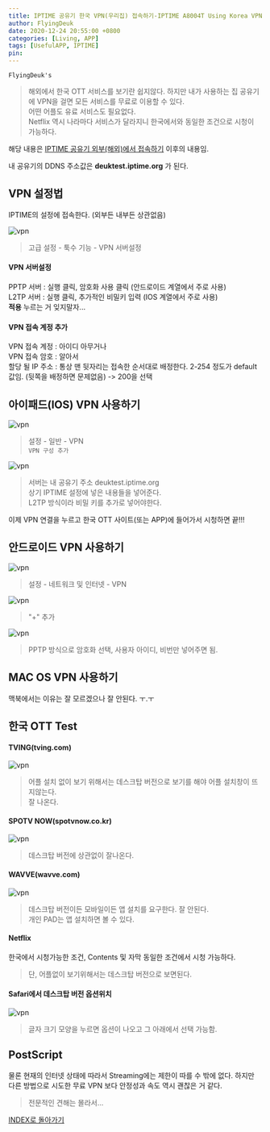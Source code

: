 ```yaml
---
title: IPTIME 공유기 한국 VPN(우리집) 접속하기-IPTIME A8004T Using Korea VPN-UsefulThing
author: FlyingDeuk
date: 2020-12-24 20:55:00 +0800
categories: [Living, APP]
tags: [UsefulAPP, IPTIME]
pin:
---
```


`FlyingDeuk's`
> 해외에서 한국 OTT 서비스를 보기란 쉽지않다. 하지만 내가 사용하는 집 공유기에 VPN을 걸면 모든 서비스를 무료로 이용할 수 있다. <br>
어떤 어플도 유료 서비스도 필요없다. <br>
Netflix 역시 나라마다 서비스가 달라지니 한국에서와 동일한 조건으로 시청이 가능하다.

해당 내용은 [IPTIME 공유기 외부(해외)에서 접속하기](/posts/IptimeSet/) 이후의 내용임.

내 공유기의 DDNS 주소값은 **deuktest.iptime.org** 가 된다.

## VPN 설정법
IPTIME의 설정에 접속한다. (외부든 내부든 상관없음)

![vpn](/img/living/iptime/iptimevpn.jpg)
>고급 설정 - 툭수 기능 - VPN 서버설정

#### VPN 서버설정
PPTP 서버 : 실행 클릭, 암호화 사용 클릭 (안드로이드 계열에서 주로 사용) <br>
L2TP 서버 : 실행 클릭, 추가적인 비밀키 입력 (IOS 계열에서 주로 사용) <br>
**적용** 누르는 거 잊지말자...

#### VPN 접속 계정 추가
VPN 접속 계정 : 아이디 아무거나 <br>
VPN 접속 암호 : 알아서 <br>
할당 될 IP 주소 : 통상 맨 뒷자리는 접속한 순서대로 배정한다. 2-254 정도가 default 값임. (뒷쪽을 배정하면 문제없음) -> 200을 선택



## 아이패드(IOS) VPN 사용하기
![vpn](/img/living/iptime/iptimevpn5.jpg)
>설정 - 일반 - VPN <br>
`VPN 구성 추가`

![vpn](/img/living/iptime/iptimevpn6.jpg)
>서버는 내 공유기 주소 deuktest.iptime.org<br>
상기 IPTIME 설정에 넣은 내용들을 넣어준다. <br>
L2TP 방식이라 비밀 키를 추가로 넣어야한다.

이제 VPN 연결을 누르고 한국 OTT 사이트(또는 APP)에 들어가서 시청하면 끝!!!

## 안드로이드 VPN 사용하기
![vpn](/img/living/iptime/iptimevpn10.jpg)
>설정 - 네트워크 및 인터넷 - VPN

![vpn](/img/living/iptime/iptimevpn11.jpg)
>"+" 추가

![vpn](/img/living/iptime/iptimevpn12.jpg)
>PPTP 방식으로 암호화 선택, 사용자 아이디, 비번만 넣어주면 됨.


## MAC OS VPN 사용하기
맥북에서는 이유는 잘 모르겠으나 잘 안된다. ㅜ.ㅜ

## 한국 OTT Test

#### TVING(tving.com)
![vpn](/img/living/iptime/iptimevpn20.jpg)
>어플 설치 없이 보기 위해서는 데스크탑 버전으로 보기를 해야 어플 설치창이 뜨지않는다. <br>
잘 나온다.

#### SPOTV NOW(spotvnow.co.kr)
![vpn](/img/living/iptime/iptimevpn21.jpg)
>데스크탑 버전에 상관없이 잘나온다.

#### WAVVE(wavve.com)
![vpn](/img/living/iptime/iptimevpn22.jpg)
>데스크탑 버전이든 모바일이든 앱 설치를 요구한다. 잘 안된다. <br>
개인 PAD는 앱 설치하면 볼 수 있다.

#### Netflix
한국에서 시청가능한 조건, Contents 및 자막 동일한 조건에서 시청 가능하다.
>단, 어플없이 보기위해서는 데스크탑 버전으로 보면된다.

#### Safari에서 데스크탑 버전 옵션위치
![vpn](/img/living/iptime/iptimevpn23.jpg)
>글자 크기 모양을 누르면 옵션이 나오고 그 아래에서 선택 가능함.



## PostScript
물론 현재의 인터넷 상태에 따라서 Streaming에는 제한이 따를 수 밖에 없다. 하지만 다른 방법으로 시도한 무료 VPN 보다 안정성과 속도 역시 괜찮은 거 같다.<br>

>전문적인 견해는 몰라서...




[INDEX로 돌아가기](/posts/Iptime/)

